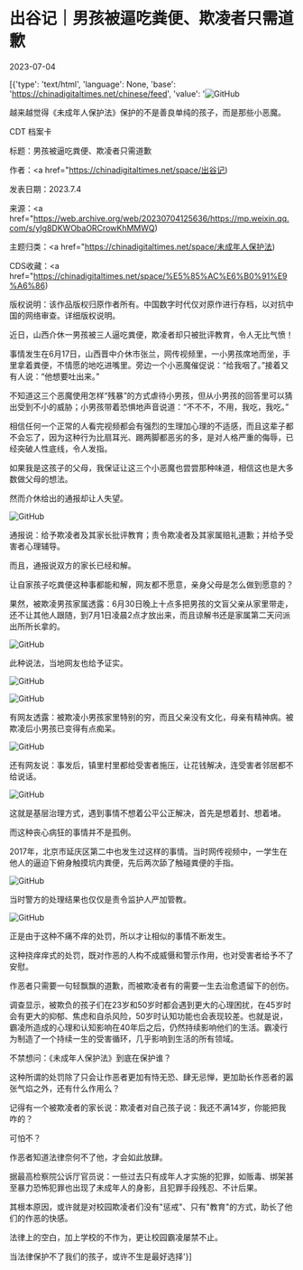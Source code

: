 # 出谷记｜男孩被逼吃粪便、欺凌者只需道歉

2023-07-04

[{'type': 'text/html', 'language': None, 'base': 'https://chinadigitaltimes.net/chinese/feed', 'value': '![GitHub](https://chinadigitaltimes.net/chinese/files/2023/07/640-23.jpeg)

越来越觉得《未成年人保护法》保护的不是善良单纯的孩子，而是那些小恶魔。



CDT 档案卡

标题：男孩被逼吃粪便、欺凌者只需道歉

作者：<a href="https://chinadigitaltimes.net/space/出谷记)

发表日期：2023.7.4

来源：<a href="https://web.archive.org/web/20230704125636/https://mp.weixin.qq.com/s/yIg8DKWObaORCrowKhMMWQ)

主题归类：<a href="https://chinadigitaltimes.net/space/未成年人保护法)

CDS收藏：<a href="https://chinadigitaltimes.net/space/%E5%85%AC%E6%B0%91%E9%A6%86)

版权说明：该作品版权归原作者所有。中国数字时代仅对原作进行存档，以对抗中国的网络审查。详细版权说明。





近日，山西介休一男孩被三人逼吃粪便，欺凌者却只被批评教育，令人无比气愤！

事情发生在6月17日，山西晋中介休市张兰，网传视频里，一小男孩席地而坐，手里拿着粪便，不情愿的地吃进嘴里。旁边一个小恶魔催促说：“给我咽了。”接着又有人说：“他想要吐出来。”

不知道这三个恶魔使用怎样“残暴”的方式虐待小男孩，但从小男孩的回答里可以猜出受到不小的威胁；小男孩带着恐惧地声音说道：“不不不，不用，我吃，我吃。”

相信任何一个正常的人看完视频都会有强烈的生理加心理的不适感，而且这辈子都不会忘了，因为这种行为比扇耳光、踢两脚都恶劣的多，是对人格严重的侮辱，已经突破人性底线，令人发指。

如果我是这孩子的父母，我保证让这三个小恶魔也尝尝那种味道，相信这也是大多数做父母的想法。

然而介休给出的通报却让人失望。

![GitHub](https://chinadigitaltimes.net/chinese/files/2023/07/640-1-2.jpeg)

通报说：给予欺凌者及其家长批评教育；责令欺凌者及其家属赔礼道歉；并给予受害者心理辅导。

而且，通报说双方的家长已经和解。

让自家孩子吃粪便这种事都能和解，网友都不愿意，亲身父母是怎么做到愿意的？

果然，被欺凌男孩家属透露：6月30日晚上十点多把男孩的文盲父亲从家里带走，还不让其他人跟随，到7月1日凌晨2点才放出来，而且谅解书还是家属第二天问派出所所长拿的。

![GitHub](https://chinadigitaltimes.net/chinese/files/2023/07/640-2-2.jpeg)

此种说法，当地网友也给予证实。

![GitHub](https://chinadigitaltimes.net/chinese/files/2023/07/640-3-2.jpeg)

![GitHub](https://chinadigitaltimes.net/chinese/files/2023/07/640-4-1.jpeg)

有网友透露：被欺凌小男孩家里特别的穷，而且父亲没有文化，母亲有精神病。被欺凌后小男孩已变得有点痴呆。

![GitHub](https://chinadigitaltimes.net/chinese/files/2023/07/640-5-1.jpeg)

还有网友说：事发后，镇里村里都给受害者施压，让花钱解决，连受害者邻居都不给说话。

![GitHub](https://chinadigitaltimes.net/chinese/files/2023/07/640-6-1.jpeg)

这就是基层治理方式，遇到事情不想着公平公正解决，首先是想着封、想着堵。

而这种丧心病狂的事情并不是孤例。

2017年，北京市延庆区第二中也发生过这样的事情。当时网传视频中，一学生在他人的逼迫下俯身触摸坑内粪便，先后两次舔了触碰粪便的手指。

![GitHub](https://chinadigitaltimes.net/chinese/files/2023/07/640-7-2.jpeg)

当时警方的处理结果也仅仅是责令监护人严加管教。

![GitHub](https://chinadigitaltimes.net/chinese/files/2023/07/640-8-1.jpeg)

正是由于这种不痛不痒的处罚，所以才让相似的事情不断发生。

这种挠痒痒式的处罚，既对作恶的人构不成威慑和警示作用，也对受害者给予不了安慰。

作恶者只需要一句轻飘飘的道歉，而被欺凌者有的需要一生去治愈遗留下的创伤。

调查显示，被欺负的孩子们在23岁和50岁时都会遇到更大的心理困扰，在45岁时会有更大的抑郁、焦虑和自杀风险，50岁时认知功能也会表现较差。也就是说，霸凌所造成的心理和认知影响在40年后之后，仍然持续影响他们的生活。霸凌行为制造了一个持续一生的受害循环，几乎影响到生活的所有领域。

不禁想问：《未成年人保护法》到底在保护谁？

这种所谓的处罚除了只会让作恶者更加有恃无恐、肆无忌惮，更加助长作恶者的嚣张气焰之外，还有什么作用么？

记得有一个被欺凌者的家长说：欺凌者对自己孩子说：我还不满14岁，你能把我咋的？

可怕不？

作恶者知道法律奈何不了他，才会如此放肆。

据最高检察院公诉厅官员说：一些过去只有成年人才实施的犯罪，如贩毒、绑架甚至暴力恐怖犯罪也出现了未成年人的身影，且犯罪手段残忍、不计后果。

其根本原因，或许就是对校园欺凌者们没有&quot;惩戒&quot;、只有&quot;教育&quot;的方式，助长了他们的作恶的快感。

法律上的空白，加上学校的不作为，更让校园霸凌屡禁不止。

当法律保护不了我们的孩子，或许不生是最好选择'}]